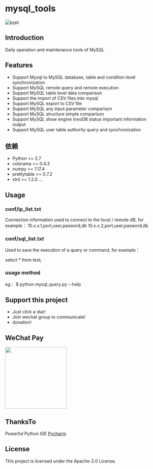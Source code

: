 # mysql_tools

![pypi](https://img.shields.io/pypi/v/synch.svg?style=flat)

## Introduction

Daily operation and maintenance tools of MySQL

## Features

- Support Mysql to MySQL database, table and condition level synchronization
- Support MySQL remote query and remote execution
- Support MySQL table level data comparison
- Support the import of CSV files into mysql
- Support MySQL export to CSV file
- Support MySQL any input parameter comparison
- Support MySQL structure simple comparison
- Support MySQL show engine InnoDB status important information output
- Support MySQL user table authority query and synchronization

## 依赖

- Python >= 2.7
- colorama >= 0.4.3
- numpy >= 1.17.4
- prettytable >= 0.7.2
- xlrd >= 1.2.0
...

## Usage

### conf/ip_list.txt

Connection information used to connect to the local / remote dB, for example：
10.x.x.1,port,user,pasword,db
10.x.x.2,port,user,pasword,db

### conf/sql_list.txt

Used to save the execution of a query or command, for example：

select * from test;

### usage method

eg：
$ python mysql_query.py --help

## Support this project

- Just click a star!
- Join wechat group to communicate!
- donation!

## WeChat Pay

<img width="200" src="https://github.com/runblood/mysql_tools/blob/master/images/wechatpay.jpeg"/>

## ThanksTo

Powerful Python IDE [Pycharm](https://www.jetbrains.com/pycharm/?from=synch) 

## License

This project is licensed under the Apache-2.0 License.
